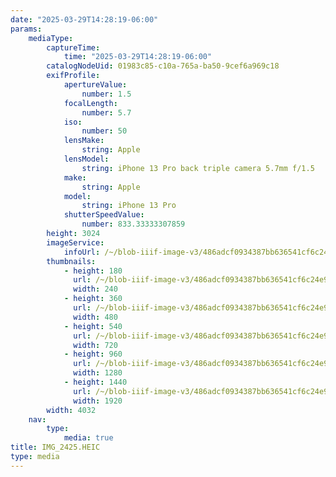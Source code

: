 ```yaml
---
date: "2025-03-29T14:28:19-06:00"
params:
    mediaType:
        captureTime:
            time: "2025-03-29T14:28:19-06:00"
        catalogNodeUid: 01983c85-c10a-765a-ba50-9cef6a969c18
        exifProfile:
            apertureValue:
                number: 1.5
            focalLength:
                number: 5.7
            iso:
                number: 50
            lensMake:
                string: Apple
            lensModel:
                string: iPhone 13 Pro back triple camera 5.7mm f/1.5
            make:
                string: Apple
            model:
                string: iPhone 13 Pro
            shutterSpeedValue:
                number: 833.33333307859
        height: 3024
        imageService:
            infoUrl: /~/blob-iiif-image-v3/486adcf0934387bb636541cf6c24e9380286730c817067655fa63d5e11755be8/info.json
        thumbnails:
            - height: 180
              url: /~/blob-iiif-image-v3/486adcf0934387bb636541cf6c24e9380286730c817067655fa63d5e11755be8/full/240%2C180/0/default.jpg
              width: 240
            - height: 360
              url: /~/blob-iiif-image-v3/486adcf0934387bb636541cf6c24e9380286730c817067655fa63d5e11755be8/full/480%2C360/0/default.jpg
              width: 480
            - height: 540
              url: /~/blob-iiif-image-v3/486adcf0934387bb636541cf6c24e9380286730c817067655fa63d5e11755be8/full/720%2C540/0/default.jpg
              width: 720
            - height: 960
              url: /~/blob-iiif-image-v3/486adcf0934387bb636541cf6c24e9380286730c817067655fa63d5e11755be8/full/1280%2C960/0/default.jpg
              width: 1280
            - height: 1440
              url: /~/blob-iiif-image-v3/486adcf0934387bb636541cf6c24e9380286730c817067655fa63d5e11755be8/full/1920%2C1440/0/default.jpg
              width: 1920
        width: 4032
    nav:
        type:
            media: true
title: IMG_2425.HEIC
type: media
---
```

